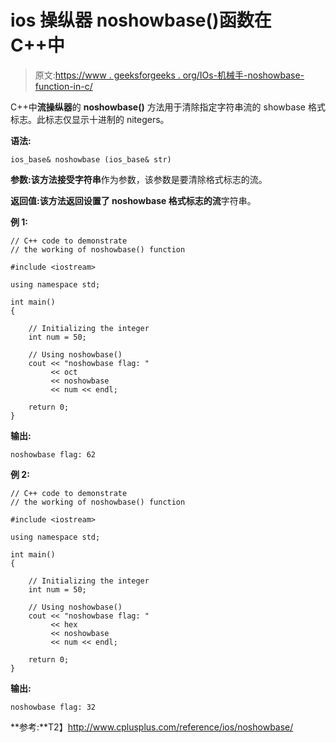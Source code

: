 # ios 操纵器 noshowbase()函数在 C++中

> 原文:[https://www . geeksforgeeks . org/IOs-机械手-noshowbase-function-in-c/](https://www.geeksforgeeks.org/ios-manipulators-noshowbase-function-in-c/)

C++中**流操纵器**的 **noshowbase()** 方法用于清除指定字符串流的 showbase 格式标志。此标志仅显示十进制的 nitegers。

**语法:**

```
ios_base& noshowbase (ios_base& str)

```

**参数:**该方法接受**字符串**作为参数，该参数是要清除格式标志的流。

**返回值:**该方法返回设置了 noshowbase 格式标志的**流**字符串。

**例 1:**

```
// C++ code to demonstrate
// the working of noshowbase() function

#include <iostream>

using namespace std;

int main()
{

    // Initializing the integer
    int num = 50;

    // Using noshowbase()
    cout << "noshowbase flag: "
         << oct
         << noshowbase
         << num << endl;

    return 0;
}
```

**输出:**

```
noshowbase flag: 62

```

**例 2:**

```
// C++ code to demonstrate
// the working of noshowbase() function

#include <iostream>

using namespace std;

int main()
{

    // Initializing the integer
    int num = 50;

    // Using noshowbase()
    cout << "noshowbase flag: "
         << hex
         << noshowbase
         << num << endl;

    return 0;
}
```

**输出:**

```
noshowbase flag: 32

```

**参考:**T2】http://www.cplusplus.com/reference/ios/noshowbase/